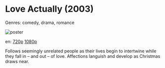 # Love Actually (2003)

Genres: comedy, drama, romance

![poster](http://image.tmdb.org/t/p/w500/kfX8Ctin3fSZbdnjh6CXSNZUOVP.jpg)

en:
  [720p](magnet:?xt=urn:btih:CC97A981CD957526143B033347F8EC08CBF8AE24&tr=udp://glotorrents.pw:6969/announce&tr=udp://tracker.opentrackr.org:1337/announce&tr=udp://torrent.gresille.org:80/announce&tr=udp://tracker.openbittorrent.com:80&tr=udp://tracker.coppersurfer.tk:6969&tr=udp://tracker.leechers-paradise.org:6969&tr=udp://p4p.arenabg.ch:1337&tr=udp://tracker.internetwarriors.net:1337)
  [1080p](magnet:?xt=urn:btih:B5C3C301FF86F060D955E8E35B2990A318688469&tr=udp://glotorrents.pw:6969/announce&tr=udp://tracker.opentrackr.org:1337/announce&tr=udp://torrent.gresille.org:80/announce&tr=udp://tracker.openbittorrent.com:80&tr=udp://tracker.coppersurfer.tk:6969&tr=udp://tracker.leechers-paradise.org:6969&tr=udp://p4p.arenabg.ch:1337&tr=udp://tracker.internetwarriors.net:1337)
  


Follows seemingly unrelated people as their lives begin to intertwine while they fall in – and out – of love. Affections languish and develop as Christmas draws near.